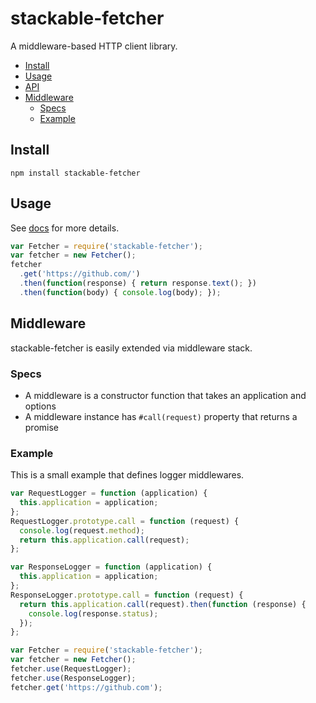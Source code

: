 # stackable-fetcher
A middleware-based HTTP client library.

- [Install](#install)
- [Usage](#usage)
- [API](#api)
- [Middleware](#middleware)
  - [Specs](#specs)
  - [Example](#example)

## Install
```
npm install stackable-fetcher
```

## Usage
See [docs](http://r7kamura.github.io/stackable-fetcher/) for more details.

```js
var Fetcher = require('stackable-fetcher');
var fetcher = new Fetcher();
fetcher
  .get('https://github.com/')
  .then(function(response) { return response.text(); })
  .then(function(body) { console.log(body); });
```

## Middleware
stackable-fetcher is easily extended via middleware stack.

### Specs
- A middleware is a constructor function that takes an application and options
- A middleware instance has `#call(request)` property that returns a promise

### Example
This is a small example that defines logger middlewares.

```js
var RequestLogger = function (application) {
  this.application = application;
};
RequestLogger.prototype.call = function (request) {
  console.log(request.method);
  return this.application.call(request);
};

var ResponseLogger = function (application) {
  this.application = application;
};
ResponseLogger.prototype.call = function (request) {
  return this.application.call(request).then(function (response) {
    console.log(response.status);
  });
};

var Fetcher = require('stackable-fetcher');
var fetcher = new Fetcher();
fetcher.use(RequestLogger);
fetcher.use(ResponseLogger);
fetcher.get('https://github.com');
```
